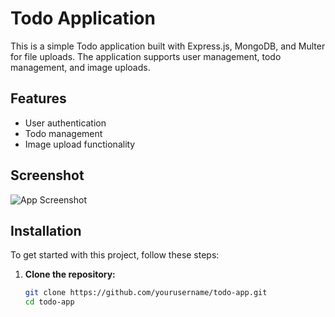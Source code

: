 # Todo Application

This is a simple Todo application built with Express.js, MongoDB, and Multer for file uploads. The application supports user management, todo management, and image uploads.

## Features

- User authentication
- Todo management
- Image upload functionality

## Screenshot

![App Screenshot](https://i.ibb.co/4YBqP5y/todo.png)

## Installation

To get started with this project, follow these steps:

1. **Clone the repository:**
   ```bash
   git clone https://github.com/yourusername/todo-app.git
   cd todo-app
